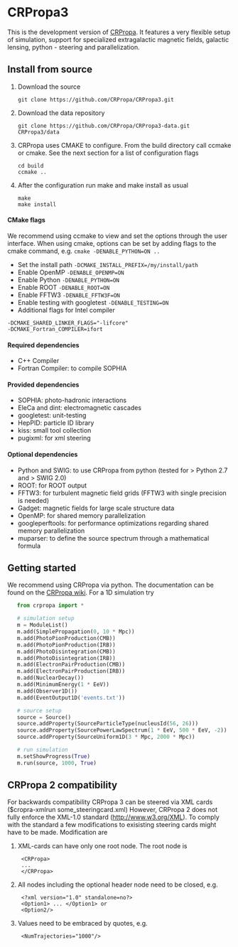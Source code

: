 CRPropa3
========

This is the development version of [CRPropa](https://crpropa.desy.de/Main_Page).
It features a very flexible setup of simulation, support for specialized extragalactic magnetic fields, galactic lensing, python - steering and parallelization.

## Install from source
1. Download the source
    ```
    git clone https://github.com/CRPropa/CRPropa3.git
    ```
2. Download the data repository
    ```
    git clone https://github.com/CRPropa/CRPropa3-data.git CRPropa3/data
    ```
3. CRPropa uses CMAKE to configure. From the build directory call ccmake or cmake. See the next section for a list of configuration flags
    ```
    cd build
    ccmake ..
    ```
4. After the configuration run make and make install as usual
    ```
    make
    make install
    ```

#### CMake flags
We recommend using ccmake to view and set the options through the user interface.
When using cmake, options can be set by adding flags to the cmake command, e.g. ```cmake -DENABLE_PYTHON=ON ..```

+ Set the install path
```-DCMAKE_INSTALL_PREFIX=/my/install/path```
+ Enable OpenMP
```-DENABLE_OPENMP=ON```
+ Enable Python
```-DENABLE_PYTHON=ON```
+ Enable ROOT
```-DENABLE_ROOT=ON```
+ Enable FFTW3
```-DENABLE_FFTW3F=ON```
+ Enable testing with googletest
```-DENABLE_TESTING=ON```
+ Additional flags for Intel compiler
```
-DCMAKE_SHARED_LINKER_FLAGS="-lifcore"
-DCMAKE_Fortran_COMPILER=ifort
```

#### Required dependencies
+ C++ Compiler
+ Fortran Compiler: to compile SOPHIA

#### Provided dependencies
+ SOPHIA: photo-hadronic interactions
+ EleCa and dint: electromagnetic cascades
+ googletest: unit-testing
+ HepPID: particle ID library
+ kiss: small tool collection
+ pugixml: for xml steering

#### Optional dependencies
+ Python and SWIG: to use CRPropa from python (tested for > Python 2.7 and > SWIG 2.0)
+ ROOT: for ROOT output
+ FFTW3: for turbulent magnetic field grids (FFTW3 with single precision is needed)
+ Gadget: magnetic fields for large scale structure data
+ OpenMP: for shared memory parallelization
+ googleperftools: for performance optimizations regarding shared memory parallelization
+ muparser: to define the source spectrum through a mathematical formula


## Getting started
We recommend using CRPropa via python. The documentation can be found on the [CRPropa wiki](https://crpropa.desy.de/CRPropa3]).
For a 1D simulation try

 ```python
    from crpropa import *

    # simulation setup
    m = ModuleList()
    m.add(SimplePropagation(0, 10 * Mpc))
    m.add(PhotoPionProduction(CMB))
    m.add(PhotoPionProduction(IRB))
    m.add(PhotoDisintegration(CMB))
    m.add(PhotoDisintegration(IRB))
    m.add(ElectronPairProduction(CMB))
    m.add(ElectronPairProduction(IRB))
    m.add(NuclearDecay())
    m.add(MinimumEnergy(1 * EeV))
    m.add(Observer1D())
    m.add(EventOutput1D('events.txt'))

    # source setup
    source = Source()
    source.addProperty(SourceParticleType(nucleusId(56, 26)))
    source.addProperty(SourcePowerLawSpectrum(1 * EeV, 500 * EeV, -2))
    source.addProperty(SourceUniform1D(3 * Mpc, 2000 * Mpc))

    # run simulation
    m.setShowProgress(True)
    m.run(source, 1000, True)
 ```

## CRPropa 2 compatibility
For backwards compatibility CRPropa 3 can be steered via XML cards ($cropra-xmlrun some_steeringcard.xml)
However, CRPropa 2 does not fully enforce the XML-1.0 standard (http://www.w3.org/XML).
To comply with the standard a few modifications to exisisting steering cards might have to be made.
Modification are

1. XML-cards can have only one root node. The root node is

        <CRPropa>
        ...
        </CRPropa>

2. All nodes including the optional header node need to be closed, e.g.

        <?xml version="1.0" standalone=no?>
        <Option1> ... </Option1> or
        <Option2/>

3. Values need to be embraced by quotes, e.g.

        <NumTrajectories="1000"/>
